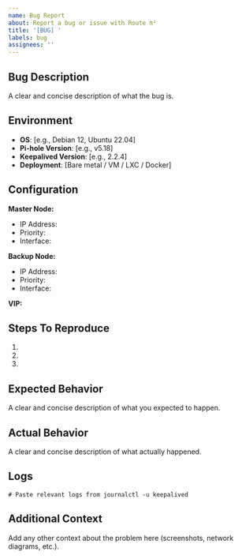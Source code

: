 ```yaml
---
name: Bug Report
about: Report a bug or issue with Route π²
title: '[BUG] '
labels: bug
assignees: ''
---
```


## Bug Description
A clear and concise description of what the bug is.

## Environment
- **OS**: [e.g., Debian 12, Ubuntu 22.04]
- **Pi-hole Version**: [e.g., v5.18]
- **Keepalived Version**: [e.g., 2.2.4]
- **Deployment**: [Bare metal / VM / LXC / Docker]

## Configuration
**Master Node:**
- IP Address: 
- Priority: 
- Interface: 

**Backup Node:**
- IP Address: 
- Priority: 
- Interface: 

**VIP:** 

## Steps To Reproduce
1. 
2. 
3. 

## Expected Behavior
A clear and concise description of what you expected to happen.

## Actual Behavior
A clear and concise description of what actually happened.

## Logs
```
# Paste relevant logs from journalctl -u keepalived
```

## Additional Context
Add any other context about the problem here (screenshots, network diagrams, etc.).
